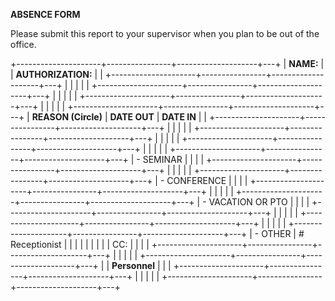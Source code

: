 **ABSENCE FORM**

Please submit this report to your supervisor when you plan to be out of
the office.

+---------------------+----------------+--------------------+---+
| **NAME:**           |                | **AUTHORIZATION:** |   |
+---------------------+----------------+--------------------+---+
|                     |                |                    |   |
+---------------------+----------------+--------------------+---+
|                     |                |                    |   |
+---------------------+----------------+--------------------+---+
|                     |                |                    |   |
+---------------------+----------------+--------------------+---+
| **REASON (Circle)** | **DATE OUT**   | **DATE IN**        |   |
+---------------------+----------------+--------------------+---+
|                     |                |                    |   |
+---------------------+----------------+--------------------+---+
|                     |                |                    |   |
+---------------------+----------------+--------------------+---+
|                     |                |                    |   |
+---------------------+----------------+--------------------+---+
| -   SEMINAR         |                |                    |   |
+---------------------+----------------+--------------------+---+
|                     |                |                    |   |
+---------------------+----------------+--------------------+---+
| -   CONFERENCE      |                |                    |   |
+---------------------+----------------+--------------------+---+
|                     |                |                    |   |
+---------------------+----------------+--------------------+---+
| -   VACATION OR PTO |                |                    |   |
+---------------------+----------------+--------------------+---+
|                     |                |                    |   |
+---------------------+----------------+--------------------+---+
|                     |                |                    |   |
+---------------------+----------------+--------------------+---+
| -   OTHER           | # Receptionist |                    |   |
|                     |                |                    |   |
| CC:                 |                |                    |   |
+---------------------+----------------+--------------------+---+
|                     |                |                    |   |
+---------------------+----------------+--------------------+---+
|                     | **Personnel**  |                    |   |
+---------------------+----------------+--------------------+---+
|                     |                |                    |   |
+---------------------+----------------+--------------------+---+

